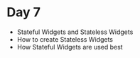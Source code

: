 # Day 7

* Stateful Widgets and Stateless Widgets
* How to create Stateless Widgets
* How Stateful Widgets are used best
